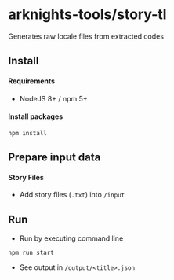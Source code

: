 # arknights-tools/story-tl

Generates raw locale files from extracted codes

## Install
#### Requirements
* NodeJS 8+ / npm 5+

#### Install packages
```
npm install
```

## Prepare input data
#### Story Files
* Add story files (`.txt`) into `/input`

## Run
* Run by executing command line
```
npm run start
```
* See output in `/output/<title>.json`
